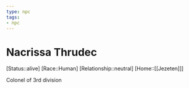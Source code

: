 ```yaml
---
type: npc
tags: 
- npc
---
```


# Nacrissa Thrudec
[Status::alive]
[Race::Human]
[Relationship::neutral]
[Home::[[Jezeten]]]

Colonel of 3rd division
